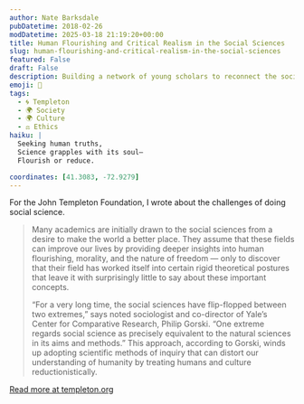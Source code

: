 ```yaml
---
author: Nate Barksdale
pubDatetime: 2018-02-26
modDatetime: 2025-03-18 21:19:20+00:00
title: Human Flourishing and Critical Realism in the Social Sciences
slug: human-flourishing-and-critical-realism-in-the-social-sciences
featured: False
draft: False
description: Building a network of young scholars to reconnect the social sciences with the big questions of human life and happiness
emoji: 🌱
tags:
  - 🌀 Templeton
  - 🌍 Society
  - 🌍 Culture
  - ⚖️ Ethics
haiku: |
  Seeking human truths,  
  Science grapples with its soul—  
  Flourish or reduce.

coordinates: [41.3083, -72.9279]
---
```


For the John Templeton Foundation, I wrote about the challenges of doing social science.

> Many academics are initially drawn to the social sciences from a desire to make the world a better place. They assume that these fields can improve our lives by providing deeper insights into human flourishing, morality, and the nature of freedom — only to discover that their field has worked itself into certain rigid theoretical postures that leave it with surprisingly little to say about these important concepts.
>
> “For a very long time, the social sciences have flip-flopped between two extremes,” says noted sociologist and co-director of Yale’s Center for Comparative Research, Philip Gorski. “One extreme regards social science as precisely equivalent to the natural sciences in its aims and methods.” This approach, according to Gorski, winds up adopting scientific methods of inquiry that can distort our understanding of humanity by treating humans and culture reductionistically.

[Read more at templeton.org](https://www.templeton.org/grant/human-flourishing-and-critical-realism-in-the-social-sciences)
